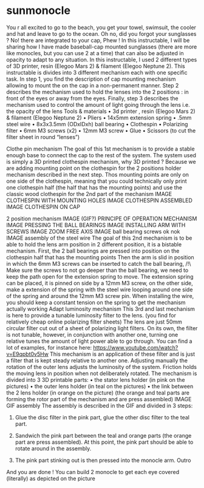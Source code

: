 # sunmonocle
You r all excited to go to the beach, you get your towel, swimsuit, the cooler and hat and leave to go to the ocean. Oh no, did you forgot your sunglasses ? No! there are integrated to your cap, Phew !
In this instructable, I will be sharing how I have made baseball-cap mounted sunglasses (there are more like monocles, but you can use 2 at a time) that can also be adjusted in opacity to adapt to any situation. In this instructable, I used 2 different types of 3D printer, resin (Elegoo Mars 2) & filament (Elegoo Neptune 2). 
This instructable is divides into 3 different mechanism each with one specific task. In step 1, you find the description of cap mounting mechanism allowing to mount the on the cap in a non-permanent manner. Step 2 describes the mechanism used to hold the lenses into the 2 positions : in front of the eyes or away from the eyes. Finally, step 3 describes the mechanism used to control the amount of light going through the lens i.e. the opacity of the lens
Tools & materials
•	3d printer , resin (Elegoo Mars 2) & filament (Elegoo Neptune 2)
•	Pliers
•	14x5mm extension spring
•	.5mm  steel wire
•	8x3x3.5mm (ODxIDxh) ball bearing
•	Clothespin 
•	Polarizing filter
•	6mm M3 screws (x2)
•	12mm M3 screw
•	Glue
•	Scissors (to cut the filter sheet in round “lenses”)

Clothe pin mechanism
The goal of this 1st mechanism is to provide a stable enough base to connect the cap to the rest of the system. The system used is simply a 3D printed clothespin mechanism, why 3D printed ? Because we are adding mounting point on the clothespin for the 2 positions holder mechanism described in the next step. Thos mounting points are only on one side of the clothespin, meaning that you could technically only print one clothespin half (the half that has the mounting points) and use the classic wood clothespin for the 2nd part of the mechanism
IMAGE	 CLOTHESPIN WITH MOUNTING HOLES
IMAGE	 CLOTHESPIN ASSEMBLED
IMAGE CLOTHESPIN ON CAP

2 position mechanism
IMAGE (GIF?) PRINCIPE OF OPERATION MECHANISM
IMAGE PRESSING THE BALL BEARINGS
IMAGE INSTALLING ARM WITH SCREWS
IMAGE ZOOM FREE AXIS
IMAGE ball bearing screws ok nok
IMAGE assembly of the steel wire
The goal of this 2nd mechanism is to be able to hold the lens arm position in 2 different position, it is a bistable mechanism.
First, the 2 ball bearings are pressed into position on the clothespin half that has the mounting points
Then the arm is slid in position in which the 6mm M3 screws can be inserted to catch the ball bearing, /!\ Make sure the screws to not go deeper than the ball bearing, we need to keep the path open for the extension spring to move.
The extension spring can be placed, it is pinned on side by a 12mm M3 screw, on the other side, make a extension of the spring with the steel wire looping around one side of the spring and around the 12mm M3 screw pin. When installing the wire, you should keep a constant tension on the spring to get the mechanism actually working 
Adapt luminosity mechanism
This 3rd and last mechanism is here to provide a tunable luminosity filter to the lens. (you find for relatively cheap online polarizing filter sheets)
The lens are just 50mm circular filter cut out of a  sheet of polarizing light filters. On its own, the filter is not tunable, however, in conjunction with another one, turning one relative tunes the amount of light power able to go through. You can find a lot of examples, for instance here: https://www.youtube.com/watch?v=E9qpbt0v5Hw
This mechanism is an application of these filter and is just a filter that is kept steady relative to another one. Adjusting manually the rotation of the outer lens adjusts the luminosity of the system. Friction holds the moving lens in position when not deliberately rotated.
The mechanism is divided into 3 3D printable parts:
•	the stator lens holder (in pink on the pictures)
•	the outer lens holder (in teal on the pictures)
•	the link between the 2 lens holder (in orange on the picture)
(the orange and teal parts are forming the rotor part of the mechanism and are press assembled)
IMAGE GIF assembly
The assembly is described in the GIF and divided in 3 steps:
1.	Glue the disc filter in the pink part, glue the other disc filter to the teal part.

2.	Sandwich the pink part between the teal and orange parts (the orange part are press assembled). At this point, the pink part should be able to rotate around in the assembly.

3.	The pink part stinking out is then pressed into the monocle arm. 
Outro

And you are done ! 
You can build 2 monocle to get each eye covered (literally) as depicted on the picture

